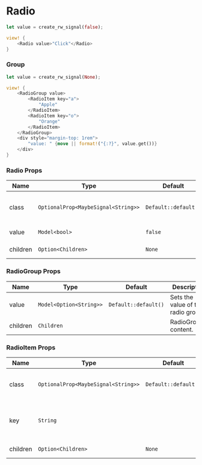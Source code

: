 # Radio

```rust demo
let value = create_rw_signal(false);

view! {
    <Radio value>"Click"</Radio>
}
```

### Group

```rust demo
let value = create_rw_signal(None);

view! {
    <RadioGroup value>
        <RadioItem key="a">
            "Apple"
        </RadioItem>
        <RadioItem key="o">
            "Orange"
        </RadioItem>
    </RadioGroup>
    <div style="margin-top: 1rem">
        "value: " {move || format!("{:?}", value.get())}
    </div>
}
```

### Radio Props

| Name     | Type                                | Default              | Description                              |
| -------- | ----------------------------------- | -------------------- | ---------------------------------------- |
| class    | `OptionalProp<MaybeSignal<String>>` | `Default::default()` | Addtional classes for the radio element. |
| value    | `Model<bool>`                       | `false`              | Checked value.                           |
| children | `Option<Children>`                  | `None`               | Radio's content.                         |

### RadioGroup Props

| Name     | Type                    | Default              | Description                        |
| -------- | ----------------------- | -------------------- | ---------------------------------- |
| value    | `Model<Option<String>>` | `Default::default()` | Sets the value of the radio group. |
| children | `Children`              |                      | RadioGroup's content.              |

### RadioItem Props

| Name | Type | Default | Description |
| --- | --- | --- | --- |
| class | `OptionalProp<MaybeSignal<String>>` | `Default::default()` | Addtional classes for the radio element. |
| key | `String` |  | The key of the radio to be used in a radio group. |
| children | `Option<Children>` | `None` | Radio's content. |
